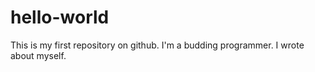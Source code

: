 # hello-world
This is my first repository on github.
I'm a budding programmer.
I wrote about myself.
